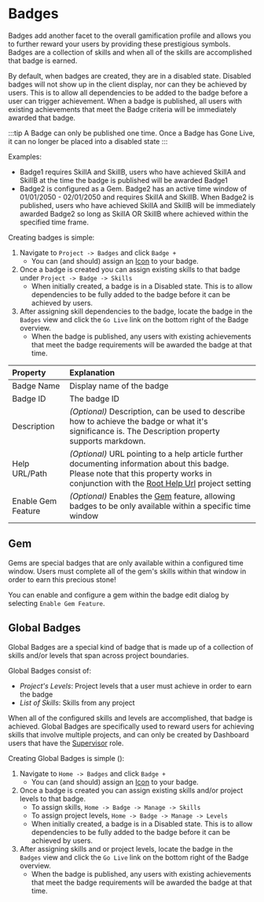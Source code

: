 # Badges

Badges add another facet to the overall gamification profile and allows you to further reward your users by providing these prestigious symbols. 
Badges are a collection of skills and when all of the skills are accomplished that badge is earned. 

By default, when badges are created, they are in a disabled state. Disabled badges will not show up in the client display, nor can they be achieved by users.
This is to allow all dependencies to be added to the badge before a user can trigger achievement. 
When a badge is published, all users with existing achievements that meet the Badge criteria will be immediately awarded that badge.

:::tip 
A Badge can only be published one time. Once a Badge has Gone Live, it can no longer be placed into a disabled state 
:::

Examples:
 * Badge1 requires SkillA and SkillB, users who have achieved SkillA and SkillB at the time the badge is published will be awarded Badge1
 * Badge2 is configured as a Gem. Badge2 has an active time window of 01/01/2050 - 02/01/2050 and requires SkillA and SkillB. When Badge2 is published, users who have achieved SkillA and SkillB will be immediately awarded Badge2 so long as SkillA OR SkillB where achieved within the specified time frame. 

Creating badges is simple: 
1. Navigate to ``Project -> Badges`` and click ``Badge +``
   - You can (and should) assign an [Icon](/dashboard/user-guide/icons.html) to your badge.
1. Once a badge is created you can assign existing skills to that badge under ``Project -> Badge -> Skills``
    - When initially created, a badge is in a Disabled state. This is to allow dependencies to be fully added to the badge before it can be achieved by users.
1. After assigning skill dependencies to the badge, locate the badge in the ``Badges`` view and click the ``Go Live`` link on the bottom right of the Badge overview.
    - When the badge is published, any users with existing achievements that meet the badge requirements will be awarded the badge at that time.
 
| Property | Explanation | 
|:------- |:----------- | 
| Badge Name | Display name of the badge |
| Badge ID | The badge ID |
| Description | *(Optional)* Description, can be used to describe how to achieve the badge or what it's significance is. The Description property supports markdown.
| Help URL/Path | *(Optional)* URL pointing to a help article further documenting information about this badge. Please note that this property works in conjunction with the [Root Help Url](/dashboard/user-guide/projects.html#setting-root-help-url) project setting|
| Enable Gem Feature | *(Optional)* Enables the [Gem](#Gem) feature, allowing badges to be only available within a specific time window

## Gem

Gems are special badges that are only available within a configured time window. 
Users must complete all of the gem's skills within that window in order to earn this precious stone!  

You can enable and configure a gem within the badge edit dialog by selecting ``Enable Gem Feature``. 


## Global Badges

Global Badges are a special kind of badge that is made up of a collection of skills and/or levels that span across project boundaries.  

Global Badges consist of:
- *Project's Levels*: Project levels that a user must achieve in order to earn the badge
- *List of Skills*: Skills from any project
 
When all of the configured skills and levels are accomplished, that badge is achieved.
Global Badges are specifically used to reward users for achieving skills that involve multiple projects, 
and can only be created by Dashboard users that have the [Supervisor](/dashboard/user-guide/users.html#user-roles) role.  

Creating Global Badges is simple (<requires-role role="Supervisor" />):

1. Navigate to ``Home -> Badges`` and click ``Badge +``
    - You can (and should) assign an [Icon](/dashboard/user-guide/icons.html) to your badge.
1. Once a badge is created you can assign existing skills and/or project levels to that badge.  
    - To assign skills,  ``Home -> Badge -> Manage -> Skills``
    - To assign project levels,  ``Home -> Badge -> Manage -> Levels``
    - When initially created, a badge is in a Disabled state. This is to allow dependencies to be fully added to the badge before it can be achieved by users.
1. After assigning skills and or project levels, locate the badge in the ``Badges`` view and click the ``Go Live`` link on the bottom right of the Badge overview.
    - When the badge is published, any users with existing achievements that meet the badge requirements will be awarded the badge at that time.
